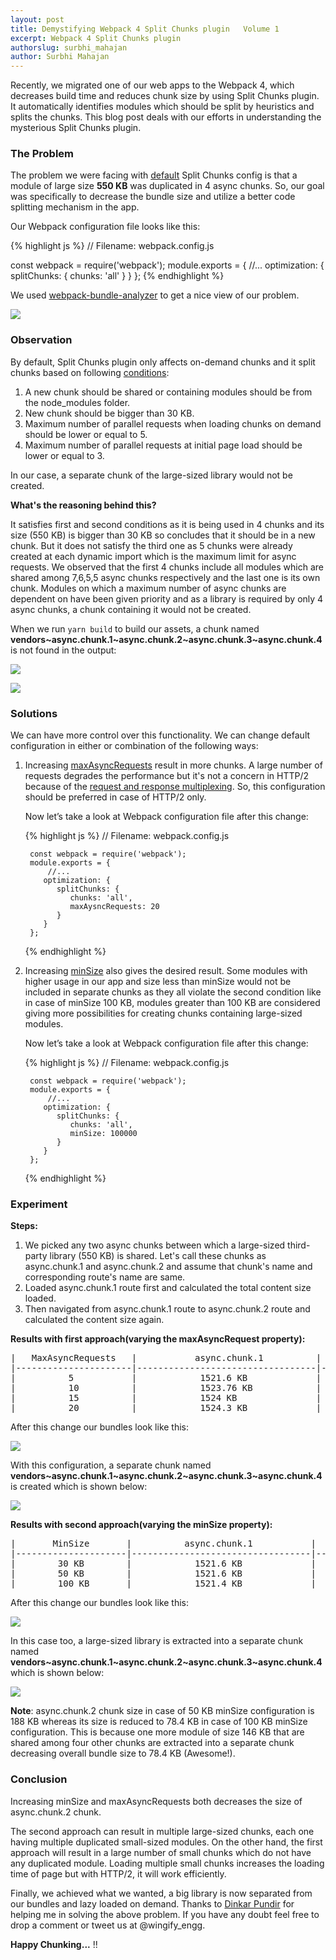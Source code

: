 ```yaml
---
layout: post
title: Demystifying Webpack 4 Split Chunks plugin   Volume 1
excerpt: Webpack 4 Split Chunks plugin
authorslug: surbhi_mahajan
author: Surbhi Mahajan
---
```


Recently, we migrated one of our web apps to the Webpack 4, which decreases build time and reduces chunk size by using Split Chunks plugin. It automatically identifies modules which should be split by heuristics and splits the chunks. This blog post deals with our efforts in understanding the mysterious Split Chunks plugin.
### The Problem
The problem we were facing with [default](https://webpack.js.org/plugins/split-chunks-plugin/#optimization-splitchunks) Split Chunks config is that a module of large size **550 KB** was duplicated in 4 async chunks. So, our goal was specifically to decrease the bundle size and utilize a better code splitting mechanism in the app.

Our Webpack configuration file looks like this:

{% highlight js %}
// Filename: webpack.config.js

const webpack = require('webpack');
module.exports = {
   //...
   optimization: {
      splitChunks: {
         chunks: 'all'
      }
   }
};
{% endhighlight %}

We used [webpack-bundle-analyzer](https://github.com/webpack-contrib/webpack-bundle-analyzer) to get a nice view of our problem.

![](/images/2018/08/split-chunks-duplicated-view.png)
### Observation
By default, Split Chunks plugin only affects on-demand chunks and it split chunks based on following [conditions](https://webpack.js.org/plugins/split-chunks-plugin/#defaults):
1. A new chunk should be shared or containing modules should be from the node_modules folder.
2. New chunk should be bigger than 30 KB.
3. Maximum number of parallel requests when loading chunks on demand should be lower or equal to 5.
4. Maximum number of parallel requests at initial page load should be lower or equal to 3.

In our case, a separate chunk of the large-sized library would not be created.

**What's the reasoning behind this?**

It satisfies first and second conditions as it is being used in 4 chunks and its size (550 KB) is bigger than 30 KB so concludes that it should be in a new chunk. But it does not satisfy the third one as 5 chunks were already created at each dynamic import which is the maximum limit for async requests. We observed that the first 4 chunks include all modules which are shared among 7,6,5,5 async chunks respectively and the last one is its own chunk. Modules on which a maximum number of async chunks are dependent on have been given priority and as a library is required by only 4 async chunks, a chunk containing it would not be created.

When we run `yarn build` to build our assets, a chunk named **vendors~async.chunk.1~async.chunk.2~async.chunk.3~async.chunk.4** is not found in the output:

![](/images/2018/08/split-chunks-default-build-view-1.png)

![](/images/2018/08/split-chunks-default-build-view-2.png)

### Solutions
We can have more control over this functionality. We can change default configuration in either or combination of the following ways:
1. Increasing [maxAsyncRequests](https://webpack.js.org/plugins/split-chunks-plugin/#splitchunks-maxasyncrequests) result in more chunks. A large number of requests degrades the performance but it's not a concern in HTTP/2 because of the [request and response multiplexing](https://developers.google.com/web/fundamentals/performance/http2/). So, this configuration should be preferred in case of HTTP/2 only.

    Now let’s take a look at Webpack configuration file after this change:

    {% highlight js %}
        // Filename: webpack.config.js

        const webpack = require('webpack');
        module.exports = {
            //...
           optimization: {
              splitChunks: {
                 chunks: 'all',
                 maxAysncRequests: 20
              }
           }
        };
    {% endhighlight %}

2. Increasing [minSize](https://webpack.js.org/plugins/split-chunks-plugin/#splitchunks-minsize) also gives the desired result. Some modules with higher usage in our app and size less than minSize would not be included in separate chunks as they all violate the second condition like in case of minSize 100 KB, modules greater than 100 KB are considered giving more possibilities for creating chunks containing large-sized modules.

    Now let’s take a look at Webpack configuration file after this change:

     {% highlight js %}
        // Filename: webpack.config.js

        const webpack = require('webpack');
        module.exports = {
            //...
           optimization: {
              splitChunks: {
                 chunks: 'all',
                 minSize: 100000
              }
           }
        };
     {% endhighlight %}


### Experiment

**Steps:**
1. We picked any two async chunks between which a large-sized third-party library (550 KB) is shared. Let's call these chunks as async.chunk.1 and async.chunk.2 and assume that chunk's name and corresponding route's name are same.
2. Loaded async.chunk.1 route first and calculated the total content size loaded.
3. Then navigated from async.chunk.1 route to async.chunk.2 route and calculated the content size again.

**Results with first approach(varying the maxAsyncRequest property):**

<pre>
|   MaxAsyncRequests   |           async.chunk.1          |        async.chunk.2       |
|----------------------|----------------------------------|----------------------------|
|          5           |            1521.6 KB             |          758 KB            |
|          10          |            1523.76 KB            |          79.1 KB           |
|          15          |            1524 KB               |          79.1 KB           |
|          20          |            1524.3 KB             |          79.1 KB           |
</pre>

After this change our bundles look like this:

![](/images/2018/08/split-chunks-maxAsyncRequests-view.png)

With this configuration, a separate chunk named **vendors~async.chunk.1~async.chunk.2~async.chunk.3~async.chunk.4** is created which is shown below:

![](/images/2018/08/split-chunks-maxAsyncRequests-build-view.png)


**Results with second approach(varying the minSize property):**

<pre>
|       MinSize       |          async.chunk.1           |        async.chunk.2       |
|---------------------|----------------------------------|----------------------------|
|        30 KB        |            1521.6 KB             |          758 KB            |
|        50 KB        |            1521.6 KB             |          188 KB            |
|        100 KB       |            1521.4 KB             |          78.4 KB           |
</pre>

After this change our bundles look like this:

![](/images/2018/08/split-chunks-minSize-view.png)

In this case too, a large-sized library is extracted into a separate chunk named **vendors~async.chunk.1~async.chunk.2~async.chunk.3~async.chunk.4** which is shown below:

![](/images/2018/08/split-chunks-minSize-build-view.png)

**Note**: async.chunk.2 chunk size in case of 50 KB minSize configuration is 188 KB whereas its size is reduced to 78.4 KB in case of 100 KB minSize configuration. This is because one more module of size 146 KB that are shared among four other chunks are extracted into a separate chunk decreasing overall bundle size to 78.4 KB (Awesome!).
### Conclusion

Increasing minSize and maxAsyncRequests both decreases the size of async.chunk.2 chunk.

The second approach can result in multiple large-sized chunks, each one having multiple duplicated small-sized modules.
On the other hand, the first approach will result in a large number of small chunks which do not have any duplicated module. Loading multiple small chunks increases the loading time of page but with HTTP/2, it will work efficiently.

Finally, we achieved what we wanted, a big library is now separated from our bundles and lazy loaded on demand. Thanks to [Dinkar Pundir](https://twitter.com/dinkarpundir) for helping me in solving the above problem.
If you have any doubt feel free to drop a comment or tweet us at @wingify_engg.

**Happy Chunking...** !!
